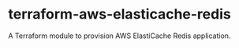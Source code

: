 # terraform-aws-elasticache-redis
A Terraform module to provision AWS ElastiCache Redis application.
